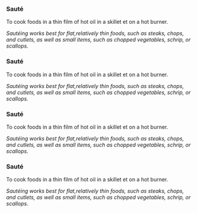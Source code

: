 ### Sauté
To cook foods in a thin film of hot oil in a skillet et on a hot burner.

*Sautéing works best for flat,relatively thin foods, such as steaks, chops, and cutlets, as well as small items, such as chopped vegetables, schrip, or scallops.*

### Sauté
To cook foods in a thin film of hot oil in a skillet et on a hot burner.

*Sautéing works best for flat,relatively thin foods, such as steaks, chops, and cutlets, as well as small items, such as chopped vegetables, schrip, or scallops.*

### Sauté
To cook foods in a thin film of hot oil in a skillet et on a hot burner.

*Sautéing works best for flat,relatively thin foods, such as steaks, chops, and cutlets, as well as small items, such as chopped vegetables, schrip, or scallops.*

### Sauté
To cook foods in a thin film of hot oil in a skillet et on a hot burner.

*Sautéing works best for flat,relatively thin foods, such as steaks, chops, and cutlets, as well as small items, such as chopped vegetables, schrip, or scallops.*
